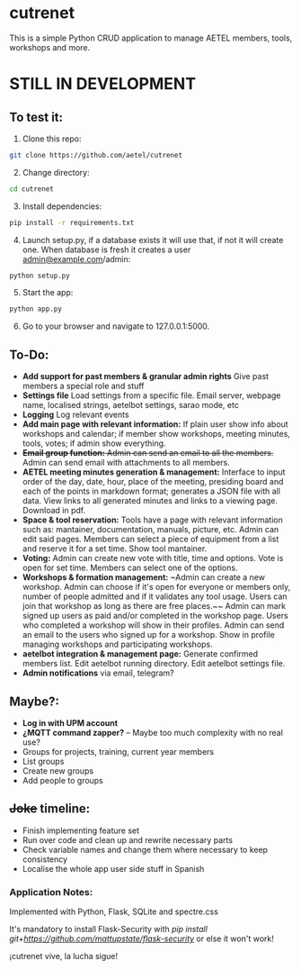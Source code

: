# cutrenet
This is a simple Python CRUD application to manage AETEL members, tools, workshops and more.

# STILL IN DEVELOPMENT

## To test it:
1. Clone this repo:
```bash
git clone https://github.com/aetel/cutrenet
```
2. Change directory:
```bash
cd cutrenet
```
3. Install dependencies:
```bash
pip install -r requirements.txt
```
4. Launch setup.py, if a database exists it will use that, if not it will create one. When database is fresh it creates a user admin@example.com/admin:
```bash
python setup.py
```
5. Start the app:
```bash
python app.py
```
6. Go to your browser and navigate to 127.0.0.1:5000.

## To-Do:
* **Add support for past members & granular admin rights** Give past members a special role and stuff
* **Settings file** Load settings from a specific file. Email server, webpage name, localised strings, aetelbot settings, sarao mode, etc
* **Logging** Log relevant events
* **Add main page with relevant information:** If plain user show info about workshops and calendar; if member show workshops, meeting minutes, tools, votes; if admin show everything.
* ~~**Email group function:** Admin can send an email to all the members.~~ Admin can send email with attachments to all members.
* **AETEL meeting minutes generation & management:** Interface to input order of the day, date, hour, place of the meeting, presiding board and each of the points in markdown format; generates a JSON file with all data. View links to all generated minutes and links to a viewing page. Download in pdf.
* **Space & tool reservation:** Tools have a page with relevant information such as: mantainer, documentation, manuals, picture, etc. Admin can edit said pages. Members can select a piece of equipment from a list and reserve it for a set time. Show tool mantainer.
* **Voting:** Admin can create new vote with title, time and options. Vote is open for set time. Members can select one of the options.
* **Workshops & formation management:** ~Admin can create a new workshop. Admin can choose if it's open for everyone or members only, number of people admitted and if it validates any tool usage. Users can join that workshop as long as there are free places.~~ Admin can mark signed up users as paid and/or completed in the workshop page. Users who completed a workshop will show in their profiles. Admin can send an email to the users who signed up for a workshop. Show in profile managing workshops and participating workshops.
* **aetelbot integration & management page:** Generate confirmed members list. Edit aetelbot running directory. Edit aetelbot settings file.
* **Admin notifications** via email, telegram?

## Maybe?:
* **Log in with UPM account**
* **¿MQTT command zapper?** – Maybe too much complexity with no real use?
* Groups for projects, training, current year members
* List groups
* Create new groups
* Add people to groups

## ~~Joke~~ timeline:
* Finish implementing feature set
* Run over code and clean up and rewrite necessary parts
* Check variable names and change them where necessary to keep consistency
* Localise the whole app user side stuff in Spanish

### Application Notes:
Implemented with Python, Flask, SQLite and spectre.css

It's mandatory to install Flask-Security with _pip install git+https://github.com/mattupstate/flask-security_ or else it won't work!

¡cutrenet vive, la lucha sigue!
